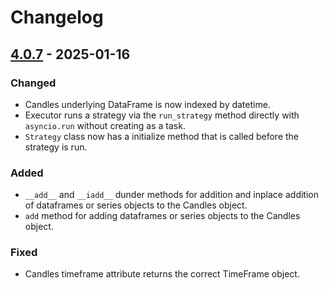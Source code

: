 # Changelog

## [4.0.7](https://github.com/Ichinga-Samuel/aiomql/releases/tag/v4.0.7) - 2025-01-16

### Changed
- Candles underlying DataFrame is now indexed by datetime.
- Executor runs a strategy via the `run_strategy` method directly with `asyncio.run` without creating as a task.
- `Strategy` class now has a initialize method that is called before the strategy is run.

### Added
- `__add__` and `__iadd__` dunder methods for addition and inplace addition of dataframes or series objects to the Candles object.
- `add` method for adding dataframes or series objects to the Candles object.

### Fixed
- Candles timeframe attribute returns the correct TimeFrame object.

